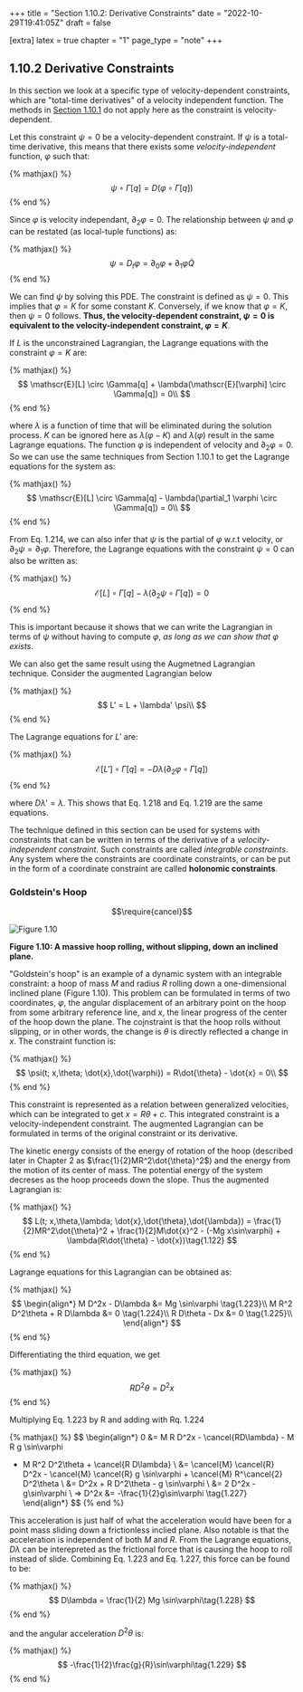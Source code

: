 +++
title = "Section 1.10.2: Derivative Constraints"
date = "2022-10-29T19:41:05Z"
draft = false

[extra]
latex = true
chapter = "1"
page_type = "note"
+++





## 1.10.2 Derivative Constraints



In this section we look at a specific type of velocity-dependent constraints, which are "total-time derivatives" of a velocity independent function. The methods in [Section 1.10.1](/projects/sicm-workbook/sicm-1.10.1-coordinate-constraints) do not apply here as the constraint is velocity-dependent.

Let this constraint $\psi = 0$ be a velocity-dependent constraint. If $\psi$ is a total-time derivative, this means that there exists some *velocity-independent* function, $\varphi$ such that:


{% mathjax() %}
$$
\psi \circ \Gamma[q] = D(\varphi \circ \Gamma[q])
$$
{% end %}




Since $\varphi$ is velocity independant, $\partial_2 \varphi = 0$. The relationship between $\psi$ and $\varphi$ can be restated (as local-tuple functions) as:


{% mathjax() %}
$$
\psi = D_t \varphi = \partial_0 \varphi + \partial_1 \varphi \dot{Q}\tag{1.214}
$$
{% end %}




We can find $\psi$ by solving this PDE. The constraint is defined as $\psi = 0$. This implies that $\varphi = K$ for some constant $K$. Conversely, if we know that $\varphi = K$, then $\psi = 0$ follows. **Thus, the velocity-dependent constraint, $\psi = 0$ is equivalent to the velocity-independent constraint, $\varphi = K$**. 

If $L$ is the unconstrained Lagrangian, the Lagrange equations with the constraint $\varphi = K$ are:


{% mathjax() %}
$$
\mathscr{E}[L] \circ \Gamma[q] + \lambda(\mathscr{E}[\varphi] \circ \Gamma[q]) = 0\\
$$
{% end %}




where $\lambda$ is a function of time that will be eliminated during the solution process. $K$ can be ignored here as $\lambda(\varphi - K)$ and $\lambda(\varphi)$ result in the same Lagrange equations. The function $\varphi$ is independent of velocity and $\partial_2 \varphi = 0$. So we can use the same techniques from Section 1.10.1 to get the Lagrange equations for the system as:


{% mathjax() %}
$$
\mathscr{E}[L] \circ \Gamma[q] - \lambda(\partial_1 \varphi \circ \Gamma[q]) = 0\\
$$
{% end %}




From Eq. 1.214, we can also infer that $\psi$ is the partial of $\varphi$ w.r.t velocity, or $\partial_2 \psi = \partial_1 \varphi$. Therefore, the Lagrange equations with the constraint $\psi = 0$ can also be written as:


{% mathjax() %}
$$
\mathscr{E}[L] \circ \Gamma[q] - \lambda(\partial_2 \psi \circ \Gamma[q]) = 0\tag{1.218}
$$
{% end %}




This is important because it shows that we can write the Lagrangian in terms of $\psi$ without having to compute $\varphi$, *as long as we can show that $\varphi$ exists*. 

We can also get the same result using the Augmetned Lagrangian technique. Consider the augmented Lagrangian below 


{% mathjax() %}
$$
L' = L + \lambda' \psi\\
$$
{% end %}




The Lagrange equations for $L'$ are:


{% mathjax() %}
$$
\mathscr{E}[L'] \circ \Gamma[q] = -D\lambda (\partial_2 \varphi \circ \Gamma[q]) \tag{1.218}
$$
{% end %}




where $D\lambda' = \lambda$. This shows that Eq. 1.218 and Eq. 1.219 are the same equations.

The technique defined in this section can be used for systems with constraints that can be written in terms of the derivative of a *velocity-independent constraint*. Such constraints are called *integrable constraints*. Any system where the constraints are coordinate constraints, or can be put in the form of a coordinate constraint are called **holonomic constraints**.



### Goldstein's Hoop

$$\require{cancel}$$

![Figure 1.10](/images/projects/sicm-workbook/figure-1.10.jpg)

**Figure 1.10: A massive hoop rolling, without slipping, down an inclined plane.**

"Goldstein's hoop" is an example of a dynamic system with an integrable constraint: a hoop of mass $M$ and radius $R$ rolling down a one-dimensional inclined plane (Figure 1.10). This problem can be formulated in terms of two coordinates, $\varphi$, the angular displacement of an arbitrary point on the hoop from some arbitrary reference line, and $x$, the linear progress of the center of the hoop down the plane. The cojnstraint is that the hoop rolls without slipping, or in other words, the change is $\theta$ is directly reflected a change in $x$. The constraint function is:


{% mathjax() %}
$$
\psi(t; x,\theta; \dot{x},\dot{\varphi}) = R\dot{\theta} - \dot{x} = 0\\
$$
{% end %}




This constraint is represented as a relation between generalized velocities, which can be integrated to get $x = R\theta + c$. This integrated constraint is a velocity-independent constraint. The augmented Lagrangian can be formulated in terms of the original constraint or its derivative.

The kinetic energy consists of the energy of rotation of the hoop (described later in Chapter 2 as $\frac{1}{2}MR^2\dot{\theta}^2$) and the energy from the motion of its center of mass. The potential energy of the system decreses as the hoop proceeds down the slope. Thus the augmented Lagrangian is:


{% mathjax() %}
$$
L(t; x,\theta,\lambda; \dot{x},\dot{\theta},\dot{\lambda}) = \frac{1}{2}MR^2\dot{\theta}^2 + \frac{1}{2}M\dot{x}^2 - (-Mg x\sin\varphi) + \lambda(R\dot{\theta} - \dot{x})\tag{1.122}
$$
{% end %}




Lagrange equations for this Lagrangian can be obtained as:

{% mathjax() %}
$$
\begin{align*}
M D^2x - D\lambda &= Mg \sin\varphi \tag{1.223}\\
M R^2 D^2\theta + R D\lambda &= 0 \tag{1.224}\\
R D\theta - Dx &= 0 \tag{1.225}\\
\end{align*}
$$
{% end %}



Differentiating the third equation, we get 

{% mathjax() %}
$$
R D^2\theta = D^2 x\tag{1.226}
$$
{% end %}



Multiplying Eq. 1.223 by R and adding with Rq. 1.224

{% mathjax() %}
$$
\begin{align*}
0 &= M R D^2x - \cancel{RD\lambda} - M R g \sin\varphi
 + M R^2 D^2\theta + \cancel{R D\lambda} \\
 &= \cancel{M} \cancel{R} D^2x - \cancel{M} \cancel{R} g \sin\varphi + \cancel{M} R^\cancel{2} D^2\theta \\
 &= D^2x + R D^2\theta - g \sin\varphi \\
 &= 2 D^2x - g\sin\varphi \\
=> D^2x &= -\frac{1}{2}g\sin\varphi \tag{1.227}
\end{align*}
$$
{% end %}



This acceleration is just half of what the acceleration would have been for a point mass sliding down a frictionless inclied plane. Also notable is that the acceleration is independent of both $M$ and $R$. From the Lagrange equations, $D\lambda$ can be interepreted as the frictional force that is causing the hoop to roll instead of slide. Combining Eq. 1.223 and Eq. 1.227, this force can be found to be:

{% mathjax() %}
$$
D\lambda = \frac{1}{2} Mg \sin\varphi\tag{1.228}
$$
{% end %}



and the angular acceleration $D^2\theta$ is:

{% mathjax() %}
$$
-\frac{1}{2}\frac{g}{R}\sin\varphi\tag{1.229}
$$
{% end %}


